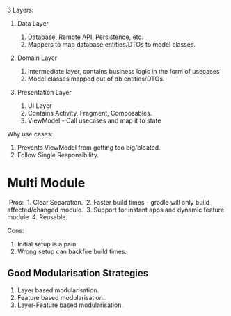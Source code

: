 3 Layers:
1. Data Layer 
	1. Database, Remote API, Persistence, etc.
	2. Mappers to map database entities/DTOs to model classes.

2. Domain Layer 
	1. Intermediate layer, contains business logic in the form of usecases 
	2. Model classes mapped out of db entities/DTOs.
	
3. Presentation Layer
	1. UI Layer
	2. Contains Activity, Fragment, Composables.
	3. ViewModel - Call usecases and map it to state

Why use cases:
1. Prevents ViewModel from getting too big/bloated.
2. Follow Single Responsibility.


# Multi Module

 Pros:
 1. Clear Separation.
 2. Faster build times - gradle will only build affected/changed module.
 3. Support for instant apps and dynamic feature module
 4. Reusable.

Cons:
1. Initial setup is a pain.
2. Wrong setup can backfire build times.


## Good Modularisation Strategies

1. Layer based modularisation.
2. Feature based modularisation. 
3. Layer-Feature based modularisation.





